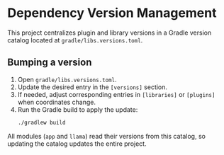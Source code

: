 # Dependency Version Management

This project centralizes plugin and library versions in a Gradle version catalog located at `gradle/libs.versions.toml`.

## Bumping a version

1. Open `gradle/libs.versions.toml`.
2. Update the desired entry in the `[versions]` section.
3. If needed, adjust corresponding entries in `[libraries]` or `[plugins]` when coordinates change.
4. Run the Gradle build to apply the update:
   ```bash
   ./gradlew build
   ```

All modules (`app` and `llama`) read their versions from this catalog, so updating the catalog updates the entire project.
